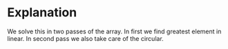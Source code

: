 # Explanation

We solve this in two passes of the array. In first we find greatest element in linear.
In second pass we also take care of the circular.